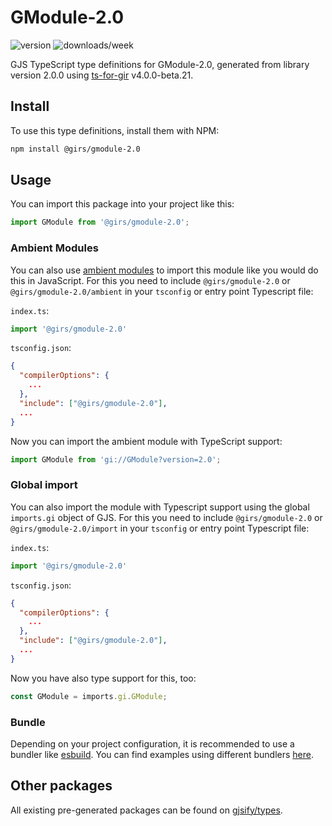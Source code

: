 
# GModule-2.0

![version](https://img.shields.io/npm/v/@girs/gmodule-2.0)
![downloads/week](https://img.shields.io/npm/dw/@girs/gmodule-2.0)


GJS TypeScript type definitions for GModule-2.0, generated from library version 2.0.0 using [ts-for-gir](https://github.com/gjsify/ts-for-gir) v4.0.0-beta.21.


## Install

To use this type definitions, install them with NPM:
```bash
npm install @girs/gmodule-2.0
```

## Usage

You can import this package into your project like this:
```ts
import GModule from '@girs/gmodule-2.0';
```

### Ambient Modules

You can also use [ambient modules](https://github.com/gjsify/ts-for-gir/tree/main/packages/cli#ambient-modules) to import this module like you would do this in JavaScript.
For this you need to include `@girs/gmodule-2.0` or `@girs/gmodule-2.0/ambient` in your `tsconfig` or entry point Typescript file:

`index.ts`:
```ts
import '@girs/gmodule-2.0'
```

`tsconfig.json`:
```json
{
  "compilerOptions": {
    ...
  },
  "include": ["@girs/gmodule-2.0"],
  ...
}
```

Now you can import the ambient module with TypeScript support: 

```ts
import GModule from 'gi://GModule?version=2.0';
```

### Global import

You can also import the module with Typescript support using the global `imports.gi` object of GJS.
For this you need to include `@girs/gmodule-2.0` or `@girs/gmodule-2.0/import` in your `tsconfig` or entry point Typescript file:

`index.ts`:
```ts
import '@girs/gmodule-2.0'
```

`tsconfig.json`:
```json
{
  "compilerOptions": {
    ...
  },
  "include": ["@girs/gmodule-2.0"],
  ...
}
```

Now you have also type support for this, too:

```ts
const GModule = imports.gi.GModule;
```

### Bundle

Depending on your project configuration, it is recommended to use a bundler like [esbuild](https://esbuild.github.io/). You can find examples using different bundlers [here](https://github.com/gjsify/ts-for-gir/tree/main/examples).

## Other packages

All existing pre-generated packages can be found on [gjsify/types](https://github.com/gjsify/types).

